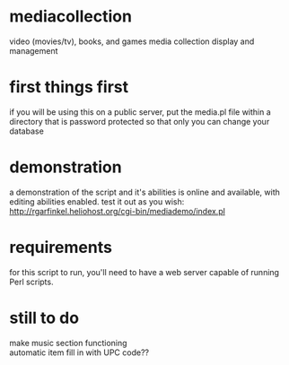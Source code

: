 # mediacollection
video (movies/tv), books, and games media collection display and management

# first things first
if you will be using this on a public server, put the media.pl file within a directory that is password protected so that only you can change your database

# demonstration
a demonstration of the script and it's abilities is online and available, with editing abilities enabled. test it out as you wish:
http://rgarfinkel.heliohost.org/cgi-bin/mediademo/index.pl

# requirements
for this script to run, you'll need to have a web server capable of running Perl scripts.

# still to do
make music section functioning<br>
automatic item fill in with UPC code??
